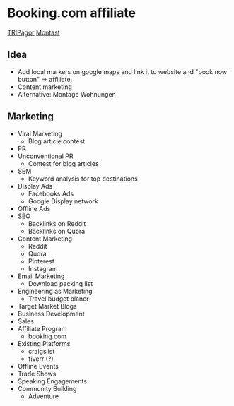 Booking.com affiliate
=====================

[TRIPagor](http://tripagor.com)
[Montast](http://montast.de)


Idea
----

- Add local markers on google maps and link it to website and "book now button" => affiliate.
- Content marketing
- Alternative: Montage Wohnungen


Marketing
---------

-   Viral Marketing
    * Blog article contest
-   PR
-   Unconventional PR
    * Contest for blog articles
-   SEM
    * Keyword analysis for top destinations
-   Display Ads
    * Facebooks Ads
    * Google Display network
-   Offline Ads
-   SEO
    * Backlinks on Reddit
    * Backlinks on Quora
-   Content Marketing
    * Reddit
    * Quora
    * Pinterest
    * Instagram
-   Email Marketing
    * Download packing list
-   Engineering as Marketing
    * Travel budget planer
-   Target Market Blogs
-   Business Development
-   Sales
-   Affiliate Program
    * booking.com
-   Existing Platforms
    * craigslist
    * fiverr (?)
-   Offline Events
-   Trade Shows
-   Speaking Engagements
-   Community Building
    * Adventure 

